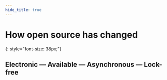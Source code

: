 ```yaml
---
hide_title: true
---
```


# How **open source** has changed

{: style="font-size: 38px;"}
## Electronic &mdash; Available &mdash; Asynchronous &mdash; Lock-free

